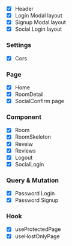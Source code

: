 - [x] Header
- [x] Login Modal layout
- [x] Signup Modal layout
- [x] Social Login layout

### Settings

- [x] Cors

### Page

- [x] Home
- [x] RoomDetail
- [x] SocialConfirm page

### Component

- [x] Room
- [x] RoomSkeleton
- [x] Reveiw
- [x] Reviews
- [x] Logout
- [x] SocialLogin

### Query & Mutation

- [x] Password Login
- [x] Password Signup

### Hook

- [x] useProtectedPage
- [x] useHostOnlyPage
